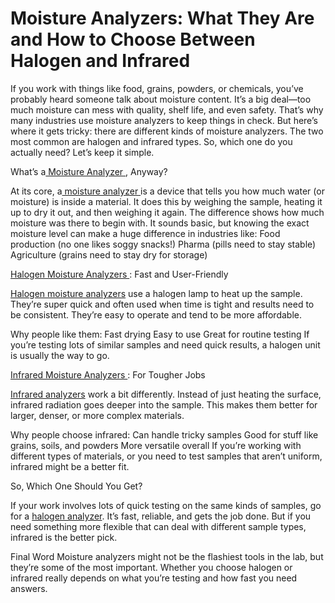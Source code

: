 # Moisture Analyzers: What They Are and How to Choose Between Halogen and Infrared
If you work with things like food, grains, powders, or chemicals, you’ve probably heard someone talk about moisture content. It’s a big deal—too much moisture can mess with quality, shelf life, and even safety. That’s why many industries use moisture analyzers to keep things in check.
But here’s where it gets tricky: there are different kinds of moisture analyzers. The two most common are halogen and infrared types. So, which one do you actually need? Let’s keep it simple.

What’s a<a href=https://ashlyninstruments.com/product-category/mb/> Moisture Analyzer </a>, Anyway?

At its core, a<a href=https://ashlyninstruments.com/product-category/mb/> moisture analyzer </a> is a device that tells you how much water (or moisture) is inside a material. It does this by weighing the sample, heating it up to dry it out, and then weighing it again. The difference shows how much moisture was there to begin with.
It sounds basic, but knowing the exact moisture level can make a huge difference in industries like:
Food production (no one likes soggy snacks!)
Pharma (pills need to stay stable)
Agriculture (grains need to stay dry for storage)
 
<a href=https://ashlyninstruments.com/product/mb-25-moisture-analyzer/> Halogen Moisture Analyzers </a>: Fast and User-Friendly

<a href=https://ashlyninstruments.com/product/mb-25-moisture-analyzer/>Halogen moisture analyzers</a> use a halogen lamp to heat up the sample. They’re super quick and often used when time is tight and results need to be consistent. They’re easy to operate and tend to be more affordable.

Why people like them:
Fast drying
Easy to use
Great for routine testing
If you’re testing lots of similar samples and need quick results, a halogen unit is usually the way to go.
 
<a href=https://ashlyninstruments.com/product/mb-23-moisture-analyzer/> Infrared Moisture Analyzers </a>: For Tougher Jobs

<a href=https://ashlyninstruments.com/product/mb-23-moisture-analyzer/>Infrared analyzers</a> work a bit differently. Instead of just heating the surface, infrared radiation goes deeper into the sample. This makes them better for larger, denser, or more complex materials.

Why people choose infrared:
Can handle tricky samples
Good for stuff like grains, soils, and powders
More versatile overall
If you’re working with different types of materials, or you need to test samples that aren’t uniform, infrared might be a better fit.

So, Which One Should You Get?

If your work involves lots of quick testing on the same kinds of samples, go for a
<a href=https://ashlyninstruments.com/product/mb-25-moisture-analyzer/> halogen analyzer</a>. It’s fast, reliable, and gets the job done. But if you need something more flexible that can deal with different sample types, infrared is the better pick.

Final Word
Moisture analyzers might not be the flashiest tools in the lab, but they’re some of the most important. Whether you choose halogen or infrared really depends on what you’re testing and how fast you need answers.

